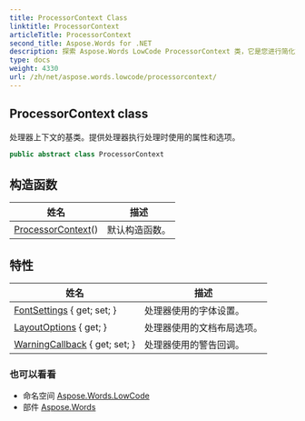 ```yaml
---
title: ProcessorContext Class
linktitle: ProcessorContext
articleTitle: ProcessorContext
second_title: Aspose.Words for .NET
description: 探索 Aspose.Words LowCode ProcessorContext 类，它是您进行简化文档处理的重要工具，具有多种选项和强大的功能。
type: docs
weight: 4330
url: /zh/net/aspose.words.lowcode/processorcontext/
---
```

## ProcessorContext class

处理器上下文的基类。提供处理器执行处理时使用的属性和选项。

```csharp
public abstract class ProcessorContext
```

## 构造函数

| 姓名 | 描述 |
| --- | --- |
| [ProcessorContext](processorcontext/)() | 默认构造函数。 |

## 特性

| 姓名 | 描述 |
| --- | --- |
| [FontSettings](../../aspose.words.lowcode/processorcontext/fontsettings/) { get; set; } | 处理器使用的字体设置。 |
| [LayoutOptions](../../aspose.words.lowcode/processorcontext/layoutoptions/) { get; } | 处理器使用的文档布局选项。 |
| [WarningCallback](../../aspose.words.lowcode/processorcontext/warningcallback/) { get; set; } | 处理器使用的警告回调。 |

### 也可以看看

* 命名空间 [Aspose.Words.LowCode](../../aspose.words.lowcode/)
* 部件 [Aspose.Words](../../)
